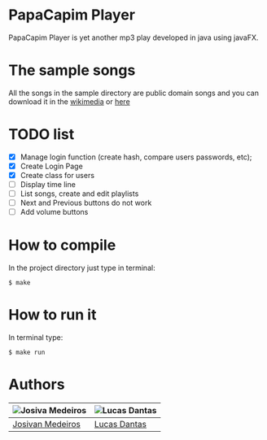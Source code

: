 # PapaCapim Player

PapaCapim Player is yet another mp3 play developed in java using javaFX.

# The sample songs

All the songs in the sample directory are public domain songs and you can download it in the [wikimedia](https://commons.wikimedia.org) or [here](https://musopen.org/)

# TODO list

- [x] Manage login function (create hash, compare users passwords, etc);
- [x] Create Login Page
- [x] Create class for users
- [ ] Display time line
- [ ] List songs, create and edit playlists
- [ ] Next and Previous buttons do not work
- [ ] Add volume buttons

# How to compile

In the project directory just type in terminal:

`$ make`

# How to run it

In terminal type:

`$ make run`

# Authors

|             ![Josiva Medeiros][author1]           |         ![Lucas Dantas][author2]           |
|---------------------------------------------------|--------------------------------------------|
|[Josivan Medeiros](https://github.com/JoMedeiros/) | [Lucas Dantas](https://github.com/vertumno)|

[author1]: https://avatars3.githubusercontent.com/u/23501167?s=180&v=4
[author2]: https://avatars3.githubusercontent.com/u/17501172?s=180&v=4
